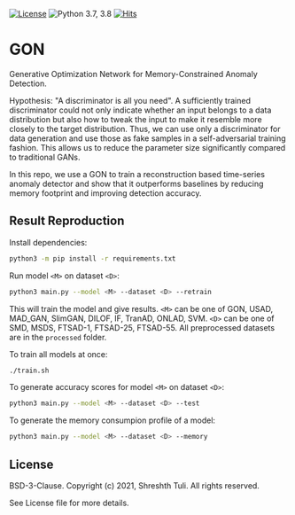 [![License](https://img.shields.io/badge/License-BSD%203--Clause-red.svg)](https://github.com/imperial-qore/GON/blob/master/LICENSE)
![Python 3.7, 3.8](https://img.shields.io/badge/python-3.7%20%7C%203.8-blue.svg)
[![Hits](https://hits.seeyoufarm.com/api/count/incr/badge.svg?url=https%3A%2F%2Fgithub.com%2Fimperial-qore%2FSAN&count_bg=%23FFC401&title_bg=%23555555&icon=&icon_color=%23E7E7E7&title=hits&edge_flat=false)](https://hits.seeyoufarm.com)

# GON
Generative Optimization Network for Memory-Constrained Anomaly Detection. 

Hypothesis: "A discriminator is all you need". A sufficiently trained discriminator could not only indicate whether an input belongs to a data distribution but also how to tweak the input to make it resemble more closely to the target distribution. Thus, we can use only a discriminator for data generation and use those as fake samples in a self-adversarial training fashion. This allows us to reduce the parameter size significantly compared to traditional GANs.

In this repo, we use a GON to train a reconstruction based time-series anomaly detector and show that it outperforms baselines by reducing memory footprint and improving detection accuracy.

## Result Reproduction

Install dependencies:
```bash
python3 -m pip install -r requirements.txt
```

Run model `<M>` on dataset `<D>`:
```bash
python3 main.py --model <M> --dataset <D> --retrain
```
This will train the model and give results. `<M>` can be one of GON, USAD, MAD_GAN, SlimGAN, DILOF, IF, TranAD, ONLAD, SVM. `<D>` can be one of SMD, MSDS, FTSAD-1, FTSAD-25, FTSAD-55. All preprocessed datasets are in the `processed` folder.

To train all models at once:
```bash
./train.sh
```

To generate accuracy scores for model `<M>` on dataset `<D>`:
```bash
python3 main.py --model <M> --dataset <D> --test
```

To generate the memory consumpion profile of a model:
```bash
python3 main.py --model <M> --dataset <D> --memory
```

## License

BSD-3-Clause. 
Copyright (c) 2021, Shreshth Tuli.
All rights reserved.

See License file for more details.